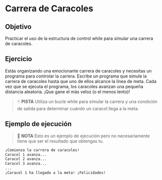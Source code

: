 # Carrera de Caracoles

## Objetivo

Practicar el uso de la estructura de control while para simular una carrera de caracoles.

## Ejercicio

Estás organizando una emocionante carrera de caracoles y necesitas un programa para controlar la carrera. Escribe un programa que simule la carrera de caracoles hasta que uno de ellos alcance la línea de meta. Cada vez que se ejecuta el programa, los caracoles avanzan una pequeña distancia aleatoria. ¡Que gane el más veloz (o el menos lento)!

> :black_joker: **PISTA**
> Utiliza un bucle while para simular la carrera y una condición de salida para determinar cuándo un caracol llega a la meta.

## Ejemplo de ejecución

> :pencil: **NOTA**
> Esto es un ejemplo de ejecución pero no necesariamente tiene que ser el resultado que obtengas tu.

~~~sh
¡Comienza la carrera de caracoles!
Caracol 1 avanza...
Caracol 2 avanza...
Caracol 3 avanza...
...
¡Caracol 1 ha llegado a la meta! ¡Felicidades!
~~~


